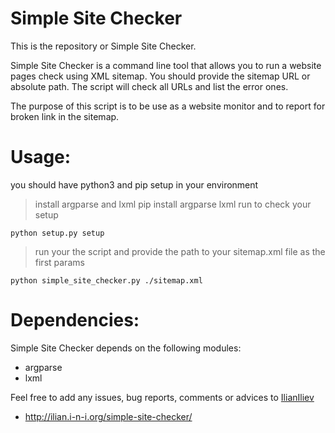 Simple Site Checker
===========

This is the repository or Simple Site Checker.

Simple Site Checker is a command line tool that allows you to run a website
pages check using XML sitemap. You should provide the sitemap URL or absolute
path. The script will check all URLs and list the error ones.

The purpose of this script is to be use as a website monitor and to report for
broken link in the sitemap.


Usage:
======
you should have python3 and pip setup in your environment

> install argparse and lxml
    pip install argparse lxml
> run to check your setup

    python setup.py setup
> run your the script and provide the path to your sitemap.xml file as the first params

    python simple_site_checker.py ./sitemap.xml



Dependencies:
=============

Simple Site Checker depends on the following modules:
* argparse
* lxml


Feel free to add any issues, bug reports, comments or advices to [IlianIliev](https://github.com/IlianIliev/Simple-Site-Checker)



* http://ilian.i-n-i.org/simple-site-checker/
